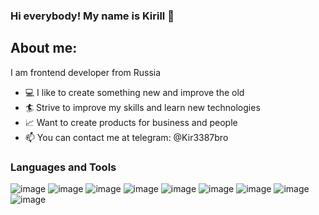 ### Hi everybody! My name is Kirill 👋

## About me:
I am frontend developer from Russia
- 💻 I like to create something new and improve the old
- 🏄 Strive to improve my skills and learn new technologies
- 📈 Want to create products for business and people
- 📫 You can contact me at telegram: @Kir3387bro
  
### Languages and Tools
![image](https://github.com/Kirill-FD/Kirill-FD/assets/120019115/44bee001-5780-4aaf-bdc5-ab4324663727) ![image](https://github.com/Kirill-FD/Kirill-FD/assets/120019115/de65189a-18c6-432a-a646-8902c43108c7) ![image](https://github.com/Kirill-FD/Kirill-FD/assets/120019115/b3464786-ef9e-452f-b44a-4304b1a6001d) ![image](https://github.com/Kirill-FD/Kirill-FD/assets/120019115/c881b2e2-cdf2-4ba9-8401-e775db7adaf4) ![image](https://github.com/Kirill-FD/Kirill-FD/assets/120019115/68b4dce2-2a76-4ef5-bf0c-e9557e418ae9) ![image](https://github.com/Kirill-FD/Kirill-FD/assets/120019115/a4b420e3-cef3-465f-889f-26553ef6d8d3) ![image](https://github.com/Kirill-FD/Kirill-FD/assets/120019115/9d4e8080-8e57-4009-b448-d6c0b8c5a2b9) ![image](https://github.com/Kirill-FD/Kirill-FD/assets/120019115/291e401e-408a-4e55-bc6d-231a3f8bb5d5) ![image](https://github.com/Kirill-FD/Kirill-FD/assets/120019115/8555a96f-e487-465f-809f-9004f04f5e18) 








